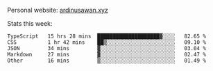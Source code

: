 Personal website: [ardinusawan.xyz](https://ardinusawan.xyz)

Stats this week:
<!--START_SECTION:waka-->

```text
TypeScript   15 hrs 28 mins  ████████████████████▓░░░░   82.65 %
CSS          1 hr 42 mins    ██▒░░░░░░░░░░░░░░░░░░░░░░   09.10 %
JSON         34 mins         ▓░░░░░░░░░░░░░░░░░░░░░░░░   03.04 %
Markdown     27 mins         ▓░░░░░░░░░░░░░░░░░░░░░░░░   02.47 %
Other        16 mins         ▒░░░░░░░░░░░░░░░░░░░░░░░░   01.49 %
```

<!--END_SECTION:waka-->

